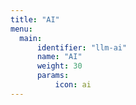```yaml
---
title: "AI"
menu:
  main:
      identifier: "llm-ai"
      name: "AI"
      weight: 30
      params:
          icon: ai
---
```

